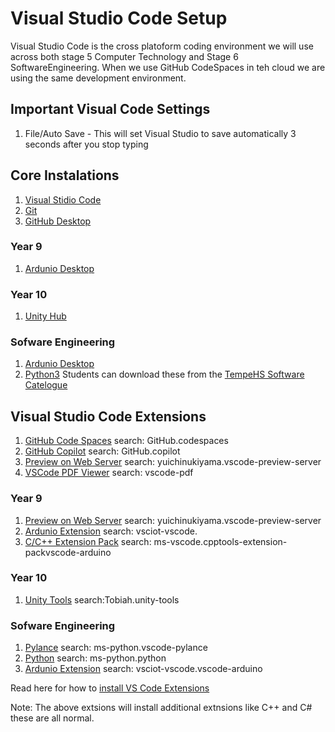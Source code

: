# Visual Studio Code Setup
Visual Studio Code is the cross platoform coding environment we will use across both stage 5 Computer Technology and Stage 6 SoftwareEngineering. When we use GitHub CodeSpaces in teh cloud we are using the same development environment.

## Important Visual Code Settings
1. File/Auto Save - This will set Visual Studio to save automatically 3 seconds after you stop typing

## Core Instalations
1. [Visual Stidio Code](https://code.visualstudio.com/)
2. [Git](https://git-scm.com/download/win)
3. [GitHub Desktop](https://desktop.github.com/)

### Year 9
1. [Ardunio Desktop](https://www.arduino.cc/en/software)

### Year 10
1. [Unity Hub](https://unity.com/download)

### Sofware Engineering
1. [Ardunio Desktop](https://www.arduino.cc/en/software)
2. [Python3](https://www.python.org/downloads/)
Students can download these from the [TempeHS Software Catelogue](https://drive.google.com/drive/folders/0APNIvbboh2W_Uk9PVA)

## Visual Studio Code Extensions
1. [GitHub Code Spaces](https://marketplace.visualstudio.com/items?itemName=GitHub.codespaces) search: GitHub.codespaces
2. [GitHub Copilot](https://marketplace.visualstudio.com/items?itemName=GitHub.copilot) search: GitHub.copilot
3. [Preview on Web Server](https://marketplace.visualstudio.com/items?itemName=yuichinukiyama.vscode-preview-server) search: yuichinukiyama.vscode-preview-server
4. [VSCode PDF Viewer](https://marketplace.visualstudio.com/items?itemName=tomoki1207.pdf) search: vscode-pdf

### Year 9
1. [Preview on Web Server](https://marketplace.visualstudio.com/items?itemName=yuichinukiyama.vscode-preview-server) search: yuichinukiyama.vscode-preview-server
2. [Ardunio Extension](https://marketplace.visualstudio.com/items?itemName=vsciot-vscode.vscode-arduino) search: vsciot-vscode.
3. [C/C++ Extension Pack](https://marketplace.visualstudio.com/items?itemName=ms-vscode.cpptools-extension-pack) search: ms-vscode.cpptools-extension-packvscode-arduino

### Year 10
1. [Unity Tools](https://marketplace.visualstudio.com/items?itemName=Tobiah.unity-tools) search:Tobiah.unity-tools

### Sofware Engineering
1. [Pylance](https://marketplace.visualstudio.com/items?itemName=ms-python.vscode-pylance) search: ms-python.vscode-pylance
2. [Python](https://marketplace.visualstudio.com/items?itemName=ms-python.python) search: ms-python.python
3. [Ardunio Extension](https://marketplace.visualstudio.com/items?itemName=vsciot-vscode.vscode-arduino) search: vsciot-vscode.vscode-arduino

Read here for how to [install VS Code Extensions](https://code.visualstudio.com/docs/editor/extension-marketplace)

Note: The above extsions will install additional extnsions like C++ and C# these are all normal.

